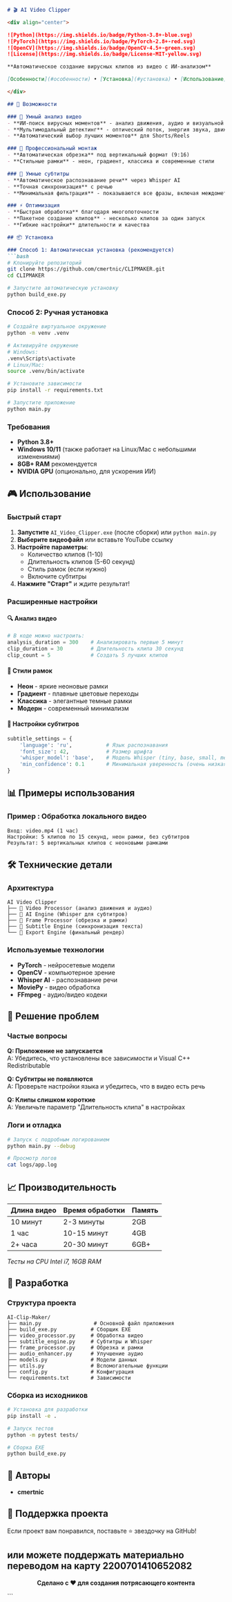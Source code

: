 ```markdown
# 🎬 AI Video Clipper

<div align="center">

![Python](https://img.shields.io/badge/Python-3.8+-blue.svg)
![PyTorch](https://img.shields.io/badge/PyTorch-2.8+-red.svg)
![OpenCV](https://img.shields.io/badge/OpenCV-4.5+-green.svg)
![License](https://img.shields.io/badge/License-MIT-yellow.svg)

**Автоматическое создание вирусных клипов из видео с ИИ-анализом**

[Особенности](#особенности) • [Установка](#установка) • [Использование](#использование) • [Примеры](#примеры)

</div>

## 🚀 Возможности

### 🎯 Умный анализ видео
- **ИИ-поиск вирусных моментов** - анализ движения, аудио и визуальной активности
- **Мультимодальный детектинг** - оптический поток, энергия звука, движение объектов
- **Автоматический выбор лучших моментов** для Shorts/Reels

### 🎨 Профессиональный монтаж
- **Автоматическая обрезка** под вертикальный формат (9:16)
- **Стильные рамки** - неон, градиент, классика и современные стили

### 📝 Умные субтитры
- **Автоматическое распознавание речи** через Whisper AI
- **Точная синхронизация** с речью
- **Минимальная фильтрация** - показываются все фразы, включая междометия

### ⚡ Оптимизация
- **Быстрая обработка** благодаря многопоточности
- **Пакетное создание клипов** - несколько клипов за один запуск
- **Гибкие настройки** длительности и качества

## 📦 Установка

### Способ 1: Автоматическая установка (рекомендуется)
```bash
# Клонируйте репозиторий
git clone https://github.com/cmertnic/CLIPMAKER.git
cd CLIPMAKER

# Запустите автоматическую установку
python build_exe.py
```

### Способ 2: Ручная установка
```bash
# Создайте виртуальное окружение
python -m venv .venv

# Активируйте окружение
# Windows:
.venv\Scripts\activate
# Linux/Mac:
source .venv/bin/activate

# Установите зависимости
pip install -r requirements.txt

# Запустите приложение
python main.py
```

### Требования
- **Python 3.8+**
- **Windows 10/11** (также работает на Linux/Mac с небольшими изменениями)
- **8GB+ RAM** рекомендуется
- **NVIDIA GPU** (опционально, для ускорения ИИ)

## 🎮 Использование

### Быстрый старт
1. **Запустите** `AI_Video_Clipper.exe` (после сборки) или `python main.py`
2. **Выберите видеофайл** или вставьте YouTube ссылку
3. **Настройте параметры**:
   - Количество клипов (1-10)
   - Длительность клипов (5-60 секунд)
   - Стиль рамок (если нужно)
   - Включите субтитры
4. **Нажмите "Старт"** и ждите результат!

### Расширенные настройки

#### 🔍 Анализ видео
```python
# В коде можно настроить:
analysis_duration = 300    # Анализировать первые 5 минут
clip_duration = 30         # Длительность клипа 30 секунд
clip_count = 5             # Создать 5 лучших клипов
```

#### 🎨 Стили рамок
- **Неон** - яркие неоновые рамки
- **Градиент** - плавные цветовые переходы  
- **Классика** - элегантные темные рамки
- **Модерн** - современный минимализм

#### 📝 Настройки субтитров
```python
subtitle_settings = {
    'language': 'ru',           # Язык распознавания
    'font_size': 42,            # Размер шрифта
    'whisper_model': 'base',    # Модель Whisper (tiny, base, small, medium, large)
    'min_confidence': 0.1       # Минимальная уверенность (очень низкая для всех фраз)
}
```

## 📊 Примеры использования

### Пример : Обработка локального видео
```
Вход: video.mp4 (1 час)
Настройки: 5 клипов по 15 секунд, неон рамки, без субтитров  
Результат: 5 вертикальных клипов с неоновыми рамками
```

## 🛠️ Технические детали

### Архитектура
```
AI Video Clipper
├── 🎥 Video Processor (анализ движения и аудио)
├── 🤖 AI Engine (Whisper для субтитров)
├── 🎨 Frame Processor (обрезка и рамки)
├── 📝 Subtitle Engine (синхронизация текста)
└── 🚀 Export Engine (финальный рендер)
```

### Используемые технологии
- **PyTorch** - нейросетевые модели
- **OpenCV** - компьютерное зрение
- **Whisper AI** - распознавание речи
- **MoviePy** - видео обработка
- **FFmpeg** - аудио/видео кодеки

## 🐛 Решение проблем

### Частые вопросы

**Q: Приложение не запускается**  
A: Убедитесь, что установлены все зависимости и Visual C++ Redistributable

**Q: Субтитры не появляются**  
A: Проверьте настройки языка и убедитесь, что в видео есть речь

**Q: Клипы слишком короткие**  
A: Увеличьте параметр "Длительность клипа" в настройках

### Логи и отладка
```bash
# Запуск с подробным логированием
python main.py --debug

# Просмотр логов
cat logs/app.log
```

## 📈 Производительность

| Длина видео | Время обработки | Память |
|-------------|-----------------|---------|
| 10 минут    | 2-3 минуты      | 2GB     |
| 1 час       | 10-15 минут     | 4GB     |
| 2+ часа     | 20-30 минут     | 6GB+    |

*Тесты на CPU Intel i7, 16GB RAM*

## 🤝 Разработка

### Структура проекта
```
AI-Clip-Maker/
├── main.py                 # Основной файл приложения
├── build_exe.py           # Сборщик EXE
├── video_processor.py     # Обработка видео
├── subtitle_engine.py     # Субтитры и Whisper
├── frame_processor.py     # Обрезка и рамки
├── audio_enhancer.py      # Улучшение аудио
├── models.py              # Модели данных
├── utils.py               # Вспомогательные функции
├── config.py              # Конфигурация
└── requirements.txt       # Зависимости
```

### Сборка из исходников
```bash
# Установка для разработки
pip install -e .

# Запуск тестов
python -m pytest tests/

# Сборка EXE
python build_exe.py
```

## 👥 Авторы

- **cmertnic** 

## 🌟 Поддержка проекта

Если проект вам понравился, поставьте ⭐ звездочку на GitHub!

или можете поддержать материально переводом на карту 2200701410652082
---

<div align="center">

**Сделано с ❤️ для создания потрясающего контента**

</div>
```
